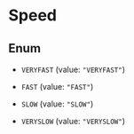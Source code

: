 

# Speed

## Enum


* `VERYFAST` (value: `"VERYFAST"`)

* `FAST` (value: `"FAST"`)

* `SLOW` (value: `"SLOW"`)

* `VERYSLOW` (value: `"VERYSLOW"`)



